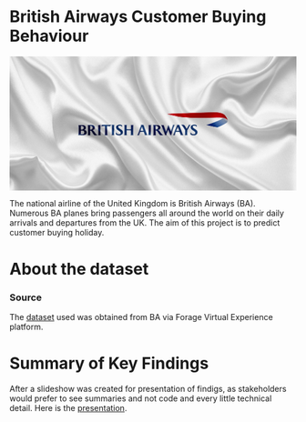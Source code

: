 # British Airways Customer Buying Behaviour

<img src="images/brit.jpg" alt="British Airways Logo" style="display: block; margin-left: auto; margin-right: auto"/>

The national airline of the United Kingdom is British Airways (BA). 
Numerous BA planes bring passengers all around the world on their daily 
arrivals and departures from the UK. The aim of this project is to predict customer buying holiday.

# About the dataset

### Source

The [dataset](https://github.com/Izu-33/Forage---BA_2/tree/main/data) used was obtained from BA via Forage Virtual Experience platform.

# Summary of Key Findings

After a slideshow was created for presentation of findigs, as stakeholders would prefer to see summaries and not code and every little technical detail.
Here is the [presentation](https://github.com/Izu-33/Forage---BA_2/blob/main/BA_Customer_Buying_Behaviour.pdf).

